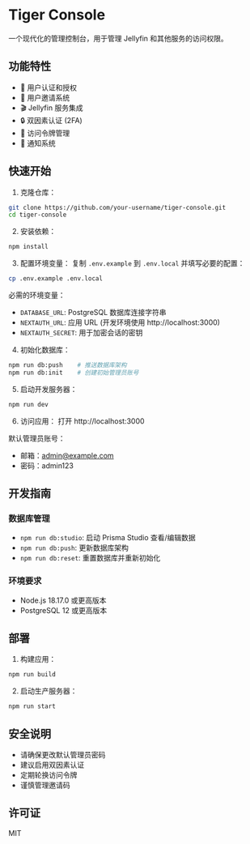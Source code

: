 # Tiger Console

一个现代化的管理控制台，用于管理 Jellyfin 和其他服务的访问权限。

## 功能特性

- 🔐 用户认证和授权
- 👥 用户邀请系统
- 🎬 Jellyfin 服务集成
- 🔒 双因素认证 (2FA)
- 🔑 访问令牌管理
- 📨 通知系统

## 快速开始

1. 克隆仓库：
```bash
git clone https://github.com/your-username/tiger-console.git
cd tiger-console
```

2. 安装依赖：
```bash
npm install
```

3. 配置环境变量：
复制 `.env.example` 到 `.env.local` 并填写必要的配置：
```bash
cp .env.example .env.local
```

必需的环境变量：
- `DATABASE_URL`: PostgreSQL 数据库连接字符串
- `NEXTAUTH_URL`: 应用 URL (开发环境使用 http://localhost:3000)
- `NEXTAUTH_SECRET`: 用于加密会话的密钥

4. 初始化数据库：
```bash
npm run db:push    # 推送数据库架构
npm run db:init    # 创建初始管理员账号
```

5. 启动开发服务器：
```bash
npm run dev
```

6. 访问应用：
打开 http://localhost:3000

默认管理员账号：
- 邮箱：admin@example.com
- 密码：admin123

## 开发指南

### 数据库管理

- `npm run db:studio`: 启动 Prisma Studio 查看/编辑数据
- `npm run db:push`: 更新数据库架构
- `npm run db:reset`: 重置数据库并重新初始化

### 环境要求

- Node.js 18.17.0 或更高版本
- PostgreSQL 12 或更高版本

## 部署

1. 构建应用：
```bash
npm run build
```

2. 启动生产服务器：
```bash
npm run start
```

## 安全说明

- 请确保更改默认管理员密码
- 建议启用双因素认证
- 定期轮换访问令牌
- 谨慎管理邀请码

## 许可证

MIT 